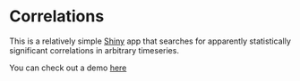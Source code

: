 # Correlations
This is a relatively simple [Shiny](http://shiny.rstudio.com/) app that searches for apparently statistically significant correlations in arbitrary timeseries.

You can check out a demo [here](sameermanek.github.io/projects/correlations/)
